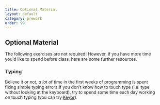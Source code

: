 ```yaml
---
title: Optional Material
layout: default
category: prework
order: 99
---
```


## Optional Material

The following exercises are not required! However, if you have more time you'd like to spend before class, here are some further resources.

### Typing

Believe it or not, *a lot* of time in the first weeks of programming is spent fixing simple typing errors.If you don't know how to touch type (i.e. type without looking at the keyboard), try to spend some time each day working on touch typing (you can try [Keybr](http://www.keybr.com/)).